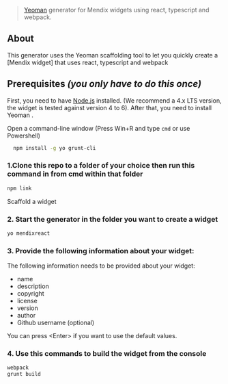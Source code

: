 > [Yeoman](http://yeoman.io) generator for Mendix widgets using react, typescript and webpack.

## About

This generator uses the Yeoman scaffolding tool to let you quickly create a [Mendix widget] that uses react, typescript and webpack

## Prerequisites _(you only have to do this once)_

First, you need to have [Node.js](https://nodejs.org/en/) installed. (We recommend a 4.x LTS version, the widget is tested against version 4 to 6). After that, you need to install Yeoman .

Open a command-line window (Press Win+R and type ``cmd`` or use Powershell)

```bash
  npm install -g yo grunt-cli
```
### 1.Clone this repo to a folder of your choice then run this command in from cmd within that folder
```bash
npm link
```

Scaffold a widget

### 2. Start the generator in the folder you want to create a widget

```bash
yo mendixreact
```

### 3. Provide the following information about your widget:

The following information needs to be provided about your widget:

* name
* description
* copyright
* license
* version
* author
* Github username (optional)

You can press \<Enter\> if you want to use the default values.
### 4. Use this commands to build the widget from the console
```bash
webpack
grunt build
```

